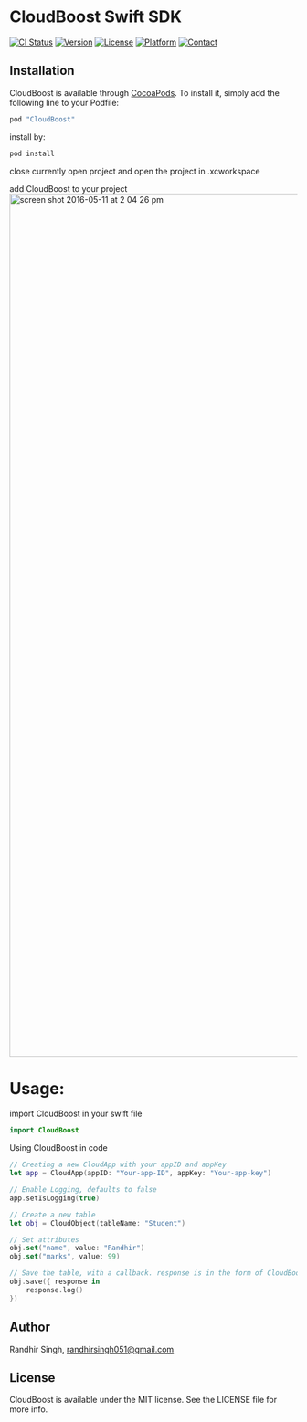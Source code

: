 # CloudBoost Swift SDK

[![CI Status](http://img.shields.io/travis/CloudBoost/swift-sdk.svg?style=flat)](https://travis-ci.org/CloudBoost/swift-sdk)
[![Version](https://img.shields.io/cocoapods/v/CloudBoost.svg?style=flat)](http://cocoapods.org/pods/CloudBoost)
[![License](https://img.shields.io/cocoapods/l/CloudBoost.svg?style=flat)](http://cocoapods.org/pods/CloudBoost)
[![Platform](https://img.shields.io/cocoapods/p/CloudBoost.svg?style=flat)](http://cocoapods.org/pods/CloudBoost)
[![Contact](https://img.shields.io/badge/contact-%40randhir051-blue.svg)](http://twitter.com/randhir051)


## Installation

CloudBoost is available through [CocoaPods](http://cocoapods.org). To install
it, simply add the following line to your Podfile:

```ruby
pod "CloudBoost"
```

install by:
```ruby
pod install
```

close currently open project and open the project in .xcworkspace

add CloudBoost to your project
<img width="1512" alt="screen shot 2016-05-11 at 2 04 26 pm" src="https://cloud.githubusercontent.com/assets/10333542/15174904/78a1385a-1781-11e6-91b5-b5440ddd29a5.png">


# Usage:

import CloudBoost in your swift file
```Swift
import CloudBoost
```

Using CloudBoost in code

```Swift
// Creating a new CloudApp with your appID and appKey
let app = CloudApp(appID: "Your-app-ID", appKey: "Your-app-key")

// Enable Logging, defaults to false
app.setIsLogging(true)

// Create a new table
let obj = CloudObject(tableName: "Student")

// Set attributes
obj.set("name", value: "Randhir")
obj.set("marks", value: 99)

// Save the table, with a callback. response is in the form of CloudBoostResponse
obj.save({ response in
    response.log()
})
```


## Author

Randhir Singh, randhirsingh051@gmail.com

## License

CloudBoost is available under the MIT license. See the LICENSE file for more info.
